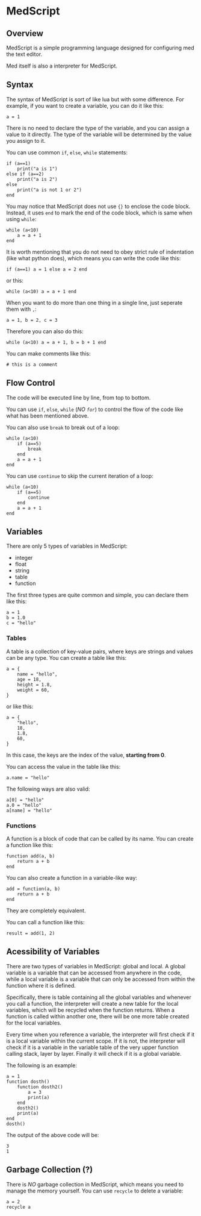 # MedScript

## Overview
MedScript is a simple programming language designed for configuring med the text editor.

Med itself is also a interpreter for MedScript.

## Syntax
The syntax of MedScript is sort of like lua but with some difference. For example, if you want to create a variable, you can do it like this:
```
a = 1
```
There is no need to declare the type of the variable, and you can assign a value to it directly. The type of the variable will be determined by the value you assign to it.

You can use common `if`, `else`, `while` statements:
```
if (a==1)
    print("a is 1")
else if (a==2)
    print("a is 2")
else
    print("a is not 1 or 2")
end
```
You may notice that MedScript does not use `{}` to enclose the code block. Instead, it uses `end` to mark the end of the code block, which is same when using `while`:
```
while (a<10)
    a = a + 1
end
```
It is worth mentioning that you do not need to obey strict rule of indentation (like what python does), which means you can write the code like this:
```
if (a==1) a = 1 else a = 2 end
```
or this:
```
while (a<10) a = a + 1 end
```
When you want to do more than one thing in a single line, just seperate them with `,`:
```
a = 1, b = 2, c = 3
```
Therefore you can also do this:
```
while (a<10) a = a + 1, b = b + 1 end
```
You can make comments like this:
```
# this is a comment
```
## Flow Control
The code will be executed line by line, from top to bottom.

You can use `if`, `else`, `while` (*NO `for`*) to control the flow of the code like what has been mentioned above.

You can also use `break` to break out of a loop:
```
while (a<10)
    if (a==5)
        break
    end
    a = a + 1
end
```
You can use `continue` to skip the current iteration of a loop:
```
while (a<10)
    if (a==5)
        continue
    end
    a = a + 1
end
```
## Variables
There are only 5 types of variables in MedScript:
+ integer
+ float
+ string
+ table
+ function

The first three types are quite common and simple, you can declare them like this:
```
a = 1
b = 1.0
c = "hello"
```
### Tables
A table is a collection of key-value pairs, where keys are strings and values can be any type. You can create a table like this:
```
a = {
    name = "hello",
    age = 18,
    height = 1.8,
    weight = 60,
}
```
or like this:
```
a = {
    "hello",
    18,
    1.8,
    60,
}
```
In this case, the keys are the index of the value, **starting from 0**.

You can access the value in the table like this:
```
a.name = "hello"
```
The following ways are also valid:
```
a[0] = "hello"
a.0 = "hello"
a[name] = "hello"
```
### Functions
A function is a block of code that can be called by its name. You can create a function like this:
```
function add(a, b)
    return a + b
end
```
You can also create a function in a variable-like way:
```
add = function(a, b)
    return a + b
end
```
They are completely equivalent.

You can call a function like this:
```
result = add(1, 2)
```
## Acessibility of Variables
There are two types of variables in MedScript: global and local. A global variable is a variable that can be accessed from anywhere in the code, while a local variable is a variable that can only be accessed from within the function where it is defined.

Specifically, there is table containing all the global variables and whenever you call a function, the interpreter will create a new table for the local variables, which will be recycled when the function returns. When a function is called within another one, there will be one more table created for the local variables.

Every time when you reference a variable, the interpreter will first check if it is a local variable within the current scope. If it is not, the interpreter will check if it is a variable in the variable table of the very upper function calling stack, layer by layer. Finally it will check if it is a global variable.

The following is an example:
```
a = 1
function dosth()
    function dosth2()
        a = 3
        print(a)
    end
    dosth2()
    print(a)
end
dosth()
```
The output of the above code will be:
```
3
1
```

## Garbage Collection (?)
There is *NO* garbage collection in MedScript, which means you need to manage the memory yourself. You can use `recycle` to delete a variable:
```
a = 2
recycle a
```
